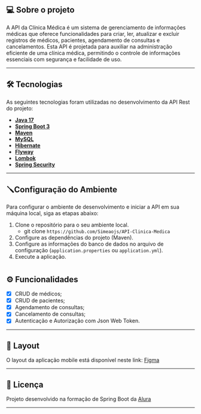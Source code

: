 ## 💻 Sobre o projeto

A API da Clínica Médica é um sistema de gerenciamento de informações médicas que oferece funcionalidades para criar, ler, atualizar e excluir registros de médicos, pacientes, agendamento de consultas e cancelamentos. Esta API é projetada para auxiliar na administração eficiente de uma clínica médica, permitindo o controle de informações essenciais com segurança e facilidade de uso.

---

## 🛠 Tecnologias

As seguintes tecnologias foram utilizadas no desenvolvimento da API Rest do projeto:

- **[Java 17](https://www.oracle.com/java)**
- **[Spring Boot 3](https://spring.io/projects/spring-boot)**
- **[Maven](https://maven.apache.org)**
- **[MySQL](https://www.mysql.com)**
- **[Hibernate](https://hibernate.org)**
- **[Flyway](https://flywaydb.org)**
- **[Lombok](https://projectlombok.org)**
- **[Spring Security](https://spring.io/projects/spring-security)**

---

## 🪛Configuração do Ambiente
Para configurar o ambiente de desenvolvimento e iniciar a API em sua máquina local, siga as etapas abaixo:

1. Clone o repositório para o seu ambiente local.
   -  git clone ```https://github.com/Simeaojs/API-Clinica-Medica```
2. Configure as dependências do projeto (Maven).
3. Configure as informações do banco de dados no arquivo de configuração (`application.properties` ou `application.yml`).
4. Execute a aplicação.
#

## ⚙️ Funcionalidades

- [x] CRUD de médicos;
- [x] CRUD de pacientes;
- [x] Agendamento de consultas;
- [x] Cancelamento de consultas;
- [x] Autenticação e Autorização com Json Web Token.

---

## 🎨 Layout

O layout da aplicação mobile está disponível neste link: <a href="https://www.figma.com/file/N4CgpJqsg7gjbKuDmra3EV/Voll.med">Figma</a>

---

## 📝 Licença

Projeto desenvolvido na formação de Spring Boot da  [Alura](https://www.alura.com.br) 

---
